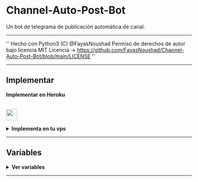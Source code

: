 # Channel-Auto-Post-Bot

Un bot de telegrama de publicación automática de canal.

---

''
Hecho con Python3
(C) @FayasNoushad
Permiso de derechos de autor bajo licencia MIT
Licencia -> https://github.com/FayasNoushad/Channel-Auto-Post-Bot/blob/main/LICENSE
''

---

## Implementar

<detalles>
   <summary> <b> Implementar en Heroku </b> </summary>
<br/>

<p align="left">
  <a href="https://heroku.com/deploy?template=https://github.com/AlessandroKlein/Channel-Auto-Post-Bot">
     <img height="30px" src="https://img.shields.io/badge/Deploy%20To%20Heroku-blueviolet?style=for-the-badge&logo=heroku">
  </a>
</p>

</details>

<details>
  <summary><b>Implementa en tu vps</b></summary>
<br/>

```sh
git clone https://github.com/FayasNoushad/Channel-Auto-Post-Bot/tree/main
cd Channel-Auto-Post-Bot
pip3 install -r requirements.txt
# <Create Variables appropriately>
python3 main.py
```

</details>

---

## Variables

<details>
<summary> <b> Ver variables </b> </summary>
<br/>

- `API_HASH` Tu API Hash de my.telegram.org
- `API_ID` Su ID de API de my.telegram.org
- `BOT_TOKEN` Tu token de bot de @BotFather
- `FROM_CHANNELS` De los identificadores de canal para publicación automática
- `TO_CHAT` Al canal o grupo o id de chat para publicación automática
- `FILTER_TEXT` (bool y opcional) Para filtro de texto
- `FILTER_AUDIO` (bool y opcional) Para filtro de audio
- `FILTER_DOCUMENT` (bool y opcional) para filtro de documentos
- `FILTER_PHOTO` (bool y opcional) Para filtro de fotos
- `FILTER_STICKER` (bool y opcional) Para filtro de pegatinas
- `FILTER_VIDEO` (bool y opcional) Para filtro de video
- `FILTER_ANIMATION` (bool y opcional) Para filtro de animación
- `FILTER_VOICE` (bool y opcional) Para filtro de voz
- `FILTER_VIDEO_NOTE` (bool y opcional) Para filtro de notas de video
- `FILTER_CONTACT` (bool y opcional) Para filtro de contacto
- `FILTER_VENUE` (bool y opcional) Para filtro de lugar
- `FILTER_LOCATION` (bool y opcional) Para filtro de ubicación
- `FILTER_POLL` (bool y opcional) Para filtro de encuesta
- `FILTER_GAME` (bool y opcional) Para filtro de juego

</details>

---
